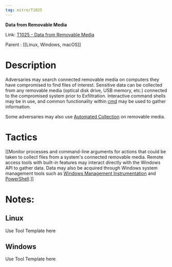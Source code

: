 ```yaml
---
tag: mitre/T1025
---
```


**Data from Removable Media**

Link: [T1025 - Data from Removable Media](https://attack.mitre.org/techniques/T1025)

Parent : [[Linux, Windows, macOS]]


# Description

Adversaries may search connected removable media on computers they have compromised to find files of interest. Sensitive data can be collected from any removable media (optical disk drive, USB memory, etc.) connected to the compromised system prior to Exfiltration. Interactive command shells may be in use, and common functionality within [cmd](https://attack.mitre.org/software/S0106) may be used to gather information. 

Some adversaries may also use [Automated Collection](https://attack.mitre.org/techniques/T1119) on removable media.

# Tactics


[[Monitor processes and command-line arguments for actions that could be taken to collect files from a system's connected removable media. Remote access tools with built-in features may interact directly with the Windows API to gather data. Data may also be acquired through Windows system management tools such as [Windows Management Instrumentation](https://attack.mitre.org/techniques/T1047) and [PowerShell](https://attack.mitre.org/techniques/T1059/001).]]


# Notes:

## Linux

Use Tool Template here

## Windows

Use Tool Template here